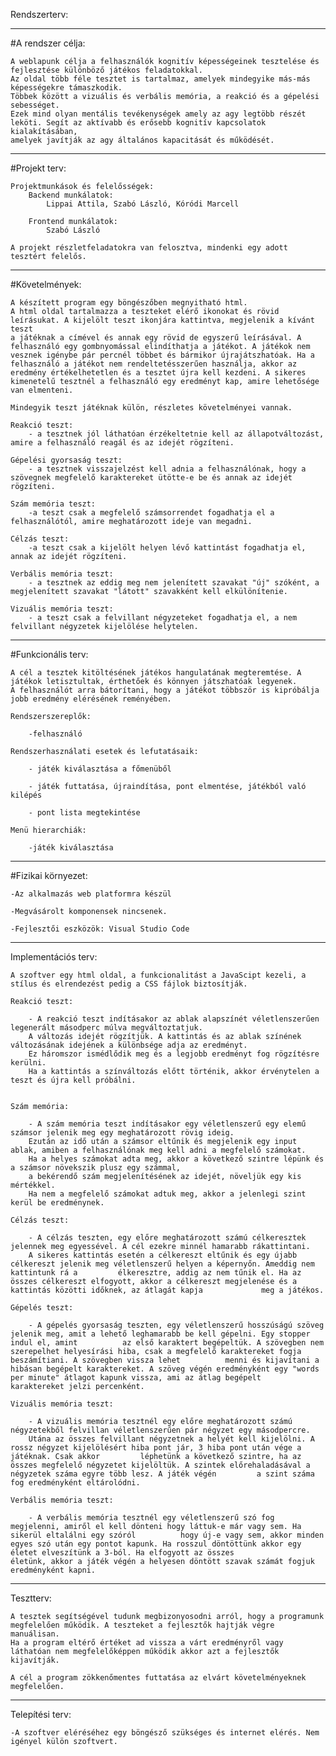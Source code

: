 
Rendszerterv:

---------------------------------

#A rendszer célja:

	A weblapunk célja a felhasználók kognitív képességeinek tesztelése és fejlesztése különböző játékos feladatokkal. 
	Az oldal több féle tesztet is tartalmaz, amelyek mindegyike más-más képességekre támaszkodik.
	Többek között a vizuális és verbális memória, a reakció és a gépelési sebességet. 
	Ezek mind olyan mentális tevékenységek amely az agy legtöbb részét leköti. Segít az aktívabb és erősebb kognitív kapcsolatok kialakításában,
	amelyek javítják az agy általános kapacitását és működését.

---------------------------------

#Projekt terv:

	Projektmunkások és felelősségek:
		Backend munkálatok:
			Lippai Attila, Szabó László, Kóródi Marcell

		Frontend munkálatok:
			Szabó László

	A projekt részletfeladatokra van felosztva, mindenki egy adott tesztért felelős.

---------------------------------


#Követelmények:

	A készített program egy böngészőben megnyitható html.
	A html oldal tartalmazza a teszteket elérő ikonokat és rövid leírásukat. A kijelölt teszt ikonjára kattintva, megjelenik a kívánt teszt
	a játéknak a címével és annak egy rövid de egyszerű leírásával. A felhasználó egy gombnyomással elindíthatja a játékot. A játékok nem vesznek igénybe pár percnél többet és bármikor újrajátszhatóak. Ha a felhasználó a játékot nem rendeltetésszerűen használja, akkor az eredmény értékelhetetlen és a tesztet újra kell kezdeni. A sikeres kimenetelű tesztnél a felhasználó egy eredményt kap, amire lehetősége van elmenteni. 

	Mindegyik teszt játéknak külön, részletes követelményei vannak.

	Reakció teszt:
		- a tesztnek jól láthatóan érzékeltetnie kell az állapotváltozást, amire a felhasználó reagál és az idejét rögzíteni.

	Gépelési gyorsaság teszt:
		- a tesztnek visszajelzést kell adnia a felhasználónak, hogy a szövegnek megfelelő karaktereket ütötte-e be és annak az idejét rögzíteni.

	Szám memória teszt:
		-a teszt csak a megfelelő számsorrendet fogadhatja el a felhasználótól, amire meghatározott ideje van megadni.

	Célzás teszt:
		-a teszt csak a kijelölt helyen lévő kattintást fogadhatja el, annak az idejét rögzíteni.
		
	Verbális memória teszt:
		- a tesztnek az eddig meg nem jelenített szavakat "új" szóként, a megjelenített szavakat "látott" szavakként kell elkülönítenie.

	Vizuális memória teszt:
		- a teszt csak a felvillant négyzeteket fogadhatja el, a nem felvillant négyzetek kijelölése helytelen.

---------------------------------

#Funkcionális terv:

	A cél a tesztek kitöltésének játékos hangulatának megteremtése. A játékok letisztultak, érthetőek és könnyen játszhatóak legyenek.
	A felhasználót arra bátorítani, hogy a játékot többször is kipróbálja jobb eredmény elérésének reményében.

	Rendszerszereplők:

		-felhasználó

	Rendszerhasználati esetek és lefutatásaik:

		- játék kiválasztása a főmenüből

		- játék futtatása, újraindítása, pont elmentése, játékból való kilépés

		- pont lista megtekintése

	Menü hierarchiák:

		-játék kiválasztása

---------------------------------

#Fizikai környezet:

	-Az alkalmazás web platformra készül

	-Megvásárolt komponensek nincsenek.

	-Fejlesztői eszközök: Visual Studio Code

---------------------------------

Implementációs terv:

	A szoftver egy html oldal, a funkcionalitást a JavaScipt kezeli, a stílus és elrendezést pedig a CSS fájlok biztosítják.

	Reakció teszt:

		- A reakció teszt indításakor az ablak alapszínét véletlenszerűen legenerált másodperc múlva megváltoztatjuk.
		A változás idejét rögzítjük. A kattintás és az ablak színének változásának idejének a különbsége adja az eredményt.
		Ez háromszor ismédlődik meg és a legjobb eredményt fog rögzítésre kerülni.
		Ha a kattintás a színváltozás előtt történik, akkor érvénytelen a teszt és újra kell próbálni.


	Szám memória:

		- A szám memória teszt indításakor egy véletlenszerű egy elemű számsor jelenik meg egy meghatározott rövig ideig. 
		Ezután az idő után a számsor eltűnik és megjelenik egy input ablak, amiben a felhasználónak meg kell adni a megfelelő számokat.
		Ha a helyes számokat adta meg, akkor a következő szintre lépünk és a számsor növekszik plusz egy számmal,
		a bekérendő szám megjelenítésének az idejét, növeljük egy kis mértékkel.
		Ha nem a megfelelő számokat adtuk meg, akkor a jelenlegi szint kerül be eredménynek.
		
	Célzás teszt:

		- A célzás teszten, egy előre meghatározott számú célkeresztek jelennek meg egyessével. A cél ezekre minnél hamarabb rákattintani.
		A sikeres kattintás esetén a célkereszt eltűnik és egy újabb célkereszt jelenik meg véletlenszerű helyen a képernyőn. Ameddig nem kattintunk rá a 		  élkeresztre, addig az nem tűnik el. Ha az összes célkereszt elfogyott, akkor a célkereszt megjelenése és a kattintás közötti időknek, az átlagát kapja 	         meg a játékos.
		
	Gépelés teszt:

		- A gépelés gyorsaság teszten, egy véletlenszerű hosszúságú szöveg jelenik meg, amit a lehető leghamarabb be kell gépelni. Egy stopper indul el, amint 			az első karaktert begépeltük. A szövegben nem szerepelhet helyesírási hiba, csak a megfelelő karaktereket fogja beszámítiani. A szövegben vissza lehet 			menni és kijavítani a hibásan begépelt karaktereket. A szöveg végén eredményként egy "words per minute" átlagot kapunk vissza, ami az átlag begépelt 		      karaktereket jelzi percenként.
		
	Vizuális memória teszt:

		- A vizuális memória tesztnél egy előre meghatározott számú négyzetekből felvillan véletlenszerűen pár négyzet egy másodpercre.
		Utána az összes felvillant négyzetnek a helyét kell kijelölni. A rossz négyzet kijelölésért hiba pont jár, 3 hiba pont után vége a játéknak. Csak akkor 		léphetünk a következő szintre, ha az összes megfelelő négyzetet kijelöltük. A szintek előrehaladásával a négyzetek száma egyre több lesz. A játék végén 		a szint száma fog eredményként eltárolódni.
		
	Verbális memória teszt:

		- A verbális memória tesztnél egy véletlenszerű szó fog megjelenni, amiről el kell dönteni hogy láttuk-e már vagy sem. Ha sikerül eltalálni egy szóról 			hogy új-e vagy sem, akkor minden egyes szó után egy pontot kapunk. Ha rosszul döntöttünk akkor egy életet elveszítünk a 3-ból. Ha elfogyott az összes 		       életünk, akkor a játék végén a helyesen döntött szavak számát fogjuk eredményként kapni.




---------------------------------

Tesztterv:
	
	A tesztek segítségével tudunk megbizonyosodni arról, hogy a programunk megfelelően működik. A teszteket a fejlesztők hajtják végre manuálisan.
	Ha a program eltérő értéket ad vissza a várt eredményről vagy láthatóan nem megfelelőképpen működik akkor azt a fejlesztők kijavítják.

	A cél a program zökkenőmentes futtatása az elvárt követelményeknek megfelelően.

---------------------------------

Telepítési terv:

	-A szoftver eléréséhez egy böngésző szükséges és internet elérés. Nem igényel külön szoftvert.
